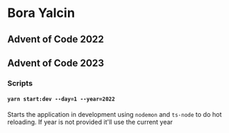 # Bora Yalcin 
## Advent of Code 2022 
## Advent of Code 2023

### Scripts

#### `yarn start:dev --day=1 --year=2022`

Starts the application in development using `nodemon` and `ts-node` to do hot reloading. If year is not provided it'll use the current year
